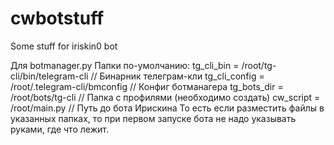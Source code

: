 # cwbotstuff

Some stuff for iriskin0 bot


Для botmanager.py
Папки по-умолчанию:
 tg_cli_bin = /root/tg-cli/bin/telegram-cli // Бинарник телеграм-кли
 tg_cli_config = /root/.telegram-cli/bmconfig // Конфиг ботманагера
 tg_bots_dir = /root/bots/tg-cli  // Папка с профилями (необходимо создать)
 cw_script = /root/main.py  // Путь до бота Ирискина
То есть если разместить файлы в указанных папках, то при первом запуске бота не надо указывать руками, где что лежит.
